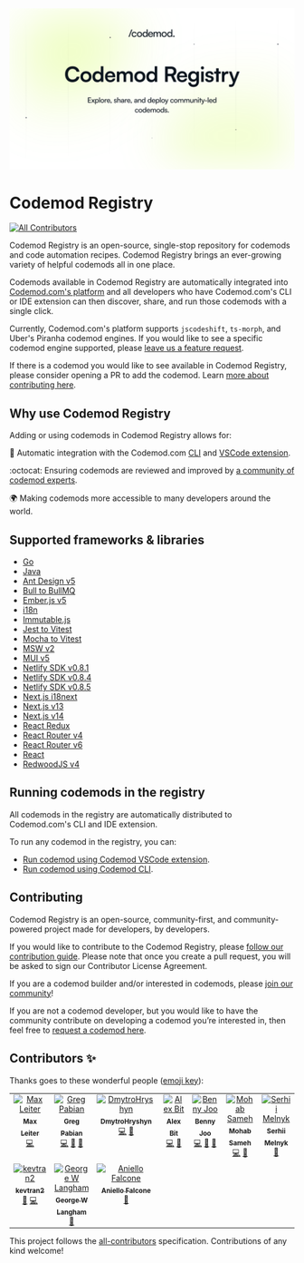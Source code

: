 <picture>
  <source media="(prefers-color-scheme: dark)" srcset="./assets/images/codemod-registry-hero-dark.svg">
  <source media="(prefers-color-scheme: light)" srcset="./assets/images/codemod-registry-hero-light.svg">
  <img alt="Codemod Registry Header" src="./assets/images/codemod-registry-hero-light.svg">
</picture>

# Codemod Registry

<!-- ALL-CONTRIBUTORS-BADGE:START - Do not remove or modify this section -->

[![All Contributors](https://img.shields.io/badge/all_contributors-10-orange.svg?style=flat-square)](#contributors-)

<!-- ALL-CONTRIBUTORS-BADGE:END -->

Codemod Registry is an open-source, single-stop repository for codemods and code automation recipes. Codemod Registry brings an ever-growing variety of helpful codemods all in one place.

Codemods available in Codemod Registry are automatically integrated into [Codemod.com's platform](https://docs.codemod.com/docs/intro) and all developers who have Codemod.com's CLI or IDE extension can then discover, share, and run those codemods with a single click.

Currently, Codemod.com's platform supports `jscodeshift`, `ts-morph`, and Uber's Piranha codemod engines. If you would like to see a specific codemod engine supported, please [leave us a feature request](https://feedback.codemod.com/feature-requests-and-bugs).

If there is a codemod you would like to see available in Codemod Registry, please consider opening a PR to add the codemod. Learn [more about contributing here](#contributing).

## Why use Codemod Registry

Adding or using codemods in Codemod Registry allows for:

🔗 Automatic integration with the Codemod.com [CLI](https://docs.codemod.com/docs/cli/quickstart) and [VSCode extension](https://marketplace.visualstudio.com/items?itemName=codemod.codemod-vscode-extension).

:octocat: Ensuring codemods are reviewed and improved by [a community of codemod experts](https://join.slack.com/t/codemod-com/shared_invite/zt-1tvxm6ct0-mLZld_78yguDYOSM7DM7Cw).

🌍 Making codemods more accessible to many developers around the world.

## Supported frameworks & libraries

-   [Go](/codemods/Go)
-   [Java](/codemods/Java)
-   [Ant Design v5](/codemods/antd/5/)
-   [Bull to BullMQ](/codemods/bull/bullmq/)
-   [Ember.js v5](/codemods/ember/5)
-   [i18n](/codemods/i18n)
-   [Immutable.js](/codemods/immutable)
-   [Jest to Vitest](/codemods/jest/vitest/)
-   [Mocha to Vitest](/codemods/mocha/vitest/)
-   [MSW v2](/codemods/msw/2/)
-   [MUI v5](/codemods/mui/5/)
-   [Netlify SDK v0.8.1](/codemods/netlify-sdk/0.8.1/)
-   [Netlify SDK v0.8.4](/codemods/netlify-sdk/0.8.4/)
-   [Netlify SDK v0.8.5](/codemods/netlify-sdk/0.8.5/)
-   [Next.js i18next](/codemods/next-i18next)
-   [Next.js v13](/codemods/next/13/)
-   [Next.js v14](/codemods/next/14/)
-   [React Redux](/codemods/react-redux)
-   [React Router v4](/codemods/react-router/4/)
-   [React Router v6](/codemods/react-router/6/)
-   [React](/codemods/react)
-   [RedwoodJS v4](/codemods/redwoodjs/core/4/)

## Running codemods in the registry

All codemods in the registry are automatically distributed to Codemod.com's CLI and IDE extension.

To run any codemod in the registry, you can:

-   [Run codemod using Codemod VSCode extension](https://docs.codemod.com/docs/vs-code-extension/advanced-usage#dry-running-codemods).
-   [Run codemod using Codemod CLI](https://docs.codemod.com/docs/cli/quickstart).

## Contributing

Codemod Registry is an open-source, community-first, and community-powered project made for developers, by developers.

If you would like to contribute to the Codemod Registry, please [follow our contribution guide](https://docs.codemod.com/docs/codemod-registry/publishing-codemods). Please note that once you create a pull request, you will be asked to sign our Contributor License Agreement.

If you are a codemod builder and/or interested in codemods, please [join our community](https://codemod.com/community)!

If you are not a codemod developer, but you would like to have the community contribute on developing a codemod you’re interested in, then feel free to [request a codemod here](https://feedback.codemod.com/codemod-requests).

## Contributors ✨

Thanks goes to these wonderful people ([emoji key](https://allcontributors.org/docs/en/emoji-key)):

<!-- ALL-CONTRIBUTORS-LIST:START - Do not remove or modify this section -->
<!-- prettier-ignore-start -->
<!-- markdownlint-disable -->
<table>
  <tbody>
    <tr>
      <td align="center" valign="top" width="14.28%"><a href="https://maxleiter.com/"><img src="https://avatars.githubusercontent.com/u/8675906?v=4?s=100" width="100px;" alt="Max Leiter"/><br /><sub><b>Max Leiter</b></sub></a><br /><a href="https://github.com/codemod-com/codemod-registry/commits?author=MaxLeiter" title="Code">💻</a></td>
      <td align="center" valign="top" width="14.28%"><a href="https://medium.com/@greg-pabian/"><img src="https://avatars.githubusercontent.com/u/35925521?v=4?s=100" width="100px;" alt="Greg Pabian"/><br /><sub><b>Greg Pabian</b></sub></a><br /><a href="https://github.com/codemod-com/codemod-registry/commits?author=grzpab" title="Code">💻</a> <a href="https://github.com/codemod-com/codemod-registry/issues?q=author%3Agrzpab" title="Bug reports">🐛</a> <a href="https://github.com/codemod-com/codemod-registry/commits?author=grzpab" title="Documentation">📖</a></td>
      <td align="center" valign="top" width="14.28%"><a href="https://github.com/DmytroHryshyn"><img src="https://avatars.githubusercontent.com/u/125881252?v=4?s=100" width="100px;" alt="DmytroHryshyn"/><br /><sub><b>DmytroHryshyn</b></sub></a><br /><a href="https://github.com/codemod-com/codemod-registry/commits?author=DmytroHryshyn" title="Code">💻</a> <a href="https://github.com/codemod-com/codemod-registry/issues?q=author%3ADmytroHryshyn" title="Bug reports">🐛</a></td>
      <td align="center" valign="top" width="14.28%"><a href="https://codemod.com/"><img src="https://avatars.githubusercontent.com/u/78109534?v=4?s=100" width="100px;" alt="Alex Bit"/><br /><sub><b>Alex Bit</b></sub></a><br /><a href="https://github.com/codemod-com/codemod-registry/commits?author=alexbit-codemod" title="Code">💻</a> <a href="https://github.com/codemod-com/codemod-registry/commits?author=alexbit-codemod" title="Documentation">📖</a></td>
      <td align="center" valign="top" width="14.28%"><a href="https://github.com/hbjORbj"><img src="https://avatars.githubusercontent.com/u/32841130?v=4?s=100" width="100px;" alt="Benny Joo"/><br /><sub><b>Benny Joo</b></sub></a><br /><a href="https://github.com/codemod-com/codemod-registry/commits?author=hbjORbj" title="Code">💻</a> <a href="https://github.com/codemod-com/codemod-registry/issues?q=author%3AhbjORbj" title="Bug reports">🐛</a> <a href="https://github.com/codemod-com/codemod-registry/commits?author=hbjORbj" title="Documentation">📖</a></td>
      <td align="center" valign="top" width="14.28%"><a href="https://github.com/mohab-sameh"><img src="https://avatars.githubusercontent.com/u/37941642?v=4?s=100" width="100px;" alt="Mohab Sameh"/><br /><sub><b>Mohab Sameh</b></sub></a><br /><a href="https://github.com/codemod-com/codemod-registry/commits?author=mohab-sameh" title="Code">💻</a> <a href="https://github.com/codemod-com/codemod-registry/commits?author=mohab-sameh" title="Documentation">📖</a></td>
      <td align="center" valign="top" width="14.28%"><a href="https://zergus.github.io/"><img src="https://avatars.githubusercontent.com/u/5468045?v=4?s=100" width="100px;" alt="Serhii Melnyk"/><br /><sub><b>Serhii Melnyk</b></sub></a><br /><a href="#ideas-Zergus" title="Ideas, Planning, & Feedback">🤔</a></td>
    </tr>
    <tr>
      <td align="center" valign="top" width="14.28%"><a href="https://github.com/kevtran2"><img src="https://avatars.githubusercontent.com/u/44513934?v=4?s=100" width="100px;" alt="kevtran2"/><br /><sub><b>kevtran2</b></sub></a><br /><a href="https://github.com/codemod-com/codemod-registry/commits?author=kevtran2" title="Documentation">📖</a> <a href="https://github.com/codemod-com/codemod-registry/commits?author=kevtran2" title="Code">💻</a></td>
      <td align="center" valign="top" width="14.28%"><a href="https://georgewl.dev"><img src="https://avatars.githubusercontent.com/u/5931248?v=4?s=100" width="100px;" alt="George W Langham"/><br /><sub><b>George W Langham</b></sub></a><br /><a href="https://github.com/codemod-com/codemod-registry/issues?q=author%3AGeorgeWL" title="Bug reports">🐛</a></td>
      <td align="center" valign="top" width="14.28%"><a href="https://github.com/AnielloFalcone"><img src="https://avatars.githubusercontent.com/u/16816912?v=4?s=100" width="100px;" alt="Aniello Falcone"/><br /><sub><b>Aniello Falcone</b></sub></a><br /><a href="https://github.com/codemod-com/codemod-registry/issues?q=author%3AAnielloFalcone" title="Bug reports">🐛</a></td>
    </tr>
  </tbody>
</table>

<!-- markdownlint-restore -->
<!-- prettier-ignore-end -->

<!-- ALL-CONTRIBUTORS-LIST:END -->

This project follows the [all-contributors](https://github.com/all-contributors/all-contributors) specification. Contributions of any kind welcome!
